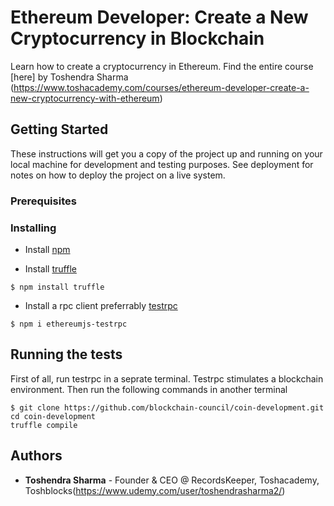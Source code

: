 # Ethereum Developer: Create a New Cryptocurrency in Blockchain
Learn how to create a cryptocurrency in Ethereum. Find the entire course [here] by Toshendra Sharma (https://www.toshacademy.com/courses/ethereum-developer-create-a-new-cryptocurrency-with-ethereum)

## Getting Started

These instructions will get you a copy of the project up and running on your local machine for development and testing purposes. See deployment for notes on how to deploy the project on a live system.

### Prerequisites


### Installing

* Install [npm](https://www.npmjs.com/package/npm)

* Install [truffle](https://www.npmjs.com/package/truffle/tutorial)
```
$ npm install truffle
```
* Install a rpc client preferrably [testrpc](https://www.npmjs.com/package/ethereumjs-testrpc/tutorial)
```
$ npm i ethereumjs-testrpc
```
## Running the tests

First of all, run testrpc in a seprate terminal. Testrpc stimulates a blockchain environment.
Then run the following commands in another terminal
```
$ git clone https://github.com/blockchain-council/coin-development.git
cd coin-development
truffle compile
```

## Authors

* **Toshendra Sharma**  - Founder & CEO @ RecordsKeeper, Toshacademy, Toshblocks(https://www.udemy.com/user/toshendrasharma2/)
